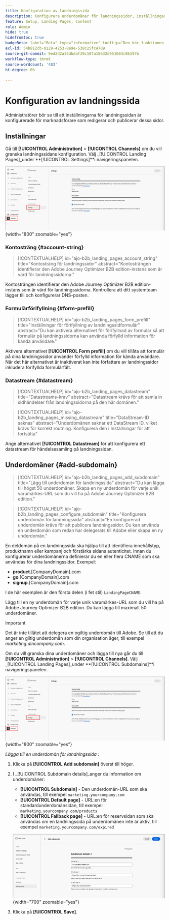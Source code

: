 ```yaml
---
title: Konfiguration av landningssida
description: Konfigurera underdomäner för landningssidor, inställningar för förifyllnad av formulär och datastreams för att möjliggöra publicering av kampanjwebbsidor i Journey Optimizer B2B edition.
feature: Setup, Landing Pages, Content
role: Admin
hide: true
hidefromtoc: true
badgeBeta: label="Beta" type="informative" tooltip="Den här funktionen är för närvarande i en begränsad betaversion"
exl-id: 54b812cb-0129-4253-8e9e-538c25fc4709
source-git-commit: 9ed2d2a36dbdaf39c107a18632d951003c86197b
workflow-type: tm+mt
source-wordcount: '483'
ht-degree: 0%

---
```


# Konfiguration av landningssida

Administratörer bör se till att inställningarna för landningssidan är konfigurerade för marknadsförare som redigerar och publicerar dessa sidor.

## Inställningar

Gå till **[!UICONTROL Administration]** > **[!UICONTROL Channels]** om du vill granska landningssidans konfiguration. Välj _[!UICONTROL Landing Pages]_under **[!UICONTROL Settings]**i navigeringspanelen.

![Inställningar för landningssida](./assets/config-landing-pages-settings.png){width="800" zoomable="yes"}

### Kontosträng {#account-string}

>[!CONTEXTUALHELP]
>id="ajo-b2b_landing_pages_account_string"
>title="Kontosträng för landningssidor"
>abstract="Kontosträngen identifierar den Adobe Journey Optimizer B2B edition-instans som är värd för landningssidorna."

Kontosträngen identifierar den Adobe Journey Optimizer B2B edition-instans som är värd för landningssidorna. Kontrollera att ditt systemteam lägger till och konfigurerar DNS-posten.

### Formulärförifyllning {#form-prefill}

>[!CONTEXTUALHELP]
>id="ajo-b2b_landing_pages_form_prefill"
>title="Inställningar för förifyllning av landningssidformulär"
>abstract="Du kan aktivera alternativet för förifyllnad av formulär så att formulär på landningssidorna kan använda förfylld information för kända användare."

Aktivera alternativet **[!UICONTROL Form prefill]** om du vill tillåta att formulär på dina landningssidor använder förfylld information för kända användare. När det här alternativet är inaktiverat kan inte författare av landningssidor inkludera förifyllda formulärfält.

### Datastream {#datastream}

>[!CONTEXTUALHELP]
>id="ajo-b2b_landing_pages_datastream"
>title="Datastreams-krav"
>abstract="Datastream krävs för att samla in sidhändelser från landningssidorna på den här domänen."

>[!CONTEXTUALHELP]
>id="ajo-b2b_landing_pages_missing_datastream"
>title="DataStream-ID saknas"
>abstract="Underdomänen saknar ett DataStream ID, vilket krävs för korrekt routning. Konfigurera den i Inställningar för att fortsätta"

Ange alternativet **[!UICONTROL Datastream]** för att konfigurera ett datastream för händelsesamling på landningssidan.

## Underdomäner {#add-subdomain}

>[!CONTEXTUALHELP]
>id="ajo-b2b_landing_pages_add_subdomain"
>title="Lägg till underdomän för landningssida"
>abstract="Du kan lägga till högst 50 underdomäner. Skapa en ny underdomän för varje unik varumärkes-URL som du vill ha på Adobe Journey Optimizer B2B edition."

>[!CONTEXTUALHELP]
>id="ajo-b2b_landing_pages_configure_subdomain"
>title="Konfigurera underdomän för landningssida"
>abstract="En konfigurerad underdomän krävs för att publicera landningssidor. Du kan använda en underdomän som redan har delegerats till Adobe eller skapa en ny underdomän."

En deldomän på en landningssida ska hjälpa till att identifiera innehållstyp, produktnamn eller kampanj och förstärka sidans autenticitet. Innan du konfigurerar underdomänerna definierar du en eller flera CNAME som ska användas för dina landningssidor. Exempel:

* **product**.[CompanyDomain].com
* **go**.[CompanyDomain].com
* **signup**.[CompanyDomain].com

I de här exemplen är den första delen (i fet stil) `LandingPageCNAME`.

Lägg till en ny underdomän för varje unik varumärkes-URL som du vill ha på Adobe Journey Optimizer B2B edition. Du kan lägga till maximalt 50 underdomäner.

>[!IMPORTANT]
>
>Det är inte tillåtet att delegera en ogiltig underdomän till Adobe. Se till att du anger en giltig underdomän som din organisation äger, till exempel _marketing.dincompany.com_.

Om du vill granska dina underdomäner och lägga till nya går du till **[!UICONTROL Administration]** > **[!UICONTROL Channels]**. Välj _[!UICONTROL Landing Pages]_under **[!UICONTROL Subdomains]**i navigeringspanelen.

![Underdomäner för landningssidor](./assets/config-landing-pages-settings.png){width="800" zoomable="yes"}

_Lägga till en underdomän för landningssida :_

1. Klicka på **[!UICONTROL Add subdomain]** överst till höger.

1. I _[!UICONTROL Subdomain details]_anger du information om underdomäner:

   * **[!UICONTROL Subdomain]** - Den underdomän-URL som ska användas, till exempel `marketing.yourcompany.com`
   * **[!UICONTROL Default page]** - URL:en för standardunderdomänsidan, till exempel `marketing.yourcompany.com/products`
   * **[!UICONTROL Fallback page]** - URL:en för reservsidan som ska användas om en landningssida på underdomänen inte är aktiv, till exempel `marketing.yourcompany.com/expired`

   ![Lägg till underdomän för landningssida](./assets/config-landing-pages-add-subdomain.png){width="700" zoomable="yes"}

1. Klicka på **[!UICONTROL Save]**.

